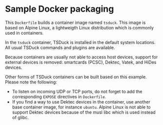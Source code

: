 # Sample Docker packaging

This `Dockerfile` builds a container image named `tsduck`. This image is based on
Alpine Linux, a lightweigth Linux distribution which is commonly used in containers.

In the `tsduck` container, TSDuck is installed in the default system locations.
All usual TSDuck commands and plugins are available.

Because containers are usually not able to access host devices, support for
external devices is removed: smartcards (PCSC), Dektec, Vatek, and HiDes devices.

Other forms of TSDuck containers can be built based on this example.
Please note the following:

- To listen on incoming UDP or TCP ports, do not forget to add the corresponding
  `EXPOSE` directives in `Dockerfile`.
- If you find a way to use Dektec devices in the container, use another base
  container image, for instance `ubuntu`. Alpine Linux is not able to support
  Dektec devices because of the musl libc which is used instead of glibc.
